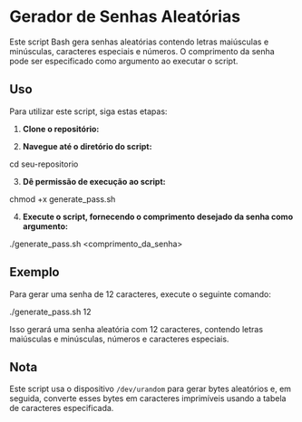 # Gerador de Senhas Aleatórias

Este script Bash gera senhas aleatórias contendo letras maiúsculas e minúsculas, caracteres especiais e números. O comprimento da senha pode ser especificado como argumento ao executar o script.

## Uso

Para utilizar este script, siga estas etapas:

1. **Clone o repositório:**

2. **Navegue até o diretório do script:**

cd seu-repositorio

3. **Dê permissão de execução ao script:**

chmod +x generate_pass.sh


4. **Execute o script, fornecendo o comprimento desejado da senha como argumento:**

./generate_pass.sh <comprimento_da_senha>

## Exemplo

Para gerar uma senha de 12 caracteres, execute o seguinte comando:

./generate_pass.sh 12

Isso gerará uma senha aleatória com 12 caracteres, contendo letras maiúsculas e minúsculas, números e caracteres especiais.

## Nota

Este script usa o dispositivo `/dev/urandom` para gerar bytes aleatórios e, em seguida, converte esses bytes em caracteres imprimíveis usando a tabela de caracteres especificada.
